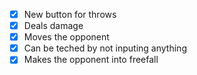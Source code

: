 - [x] New button for throws
- [x] Deals damage
- [x] Moves the opponent
- [x] Can be teched by not inputing anything
- [x] Makes the opponent into freefall

